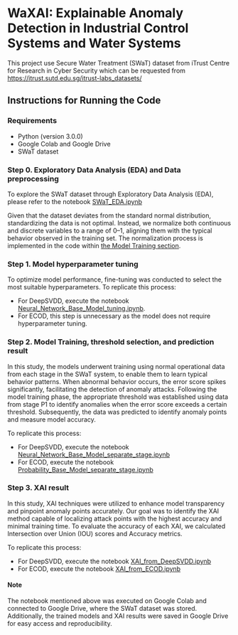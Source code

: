 # WaXAI: Explainable Anomaly Detection in Industrial Control Systems and Water Systems


This project use Secure Water Treatment (SWaT) dataset from iTrust Centre for Research in Cyber Security which can be requested from https://itrust.sutd.edu.sg/itrust-labs_datasets/

## Instructions for Running the Code

### Requirements

- Python (version 3.0.0)
- Google Colab and Google Drive
- SWaT dataset
  
### Step 0. Exploratory Data Analysis (EDA) and Data preprocessing
To explore the SWaT dataset through Exploratory Data Analysis (EDA), please refer to the notebook [SWaT_EDA.ipynb](https://github.com/Geebigib/Explainable-Anomaly-detection-In-ICS/blob/81034290a7729452c4232f76b8d0a5724f2e7763/SWaT_EDA.ipynb)

Given that the dataset deviates from the standard normal distribution, standardizing the data is not optimal. Instead, we normalize both continuous and discrete variables to a range of 0–1, aligning them with the typical behavior observed in the training set. The normalization process is implemented in the code within [the Model Training section](#step-2-model-training-threshold-selection-and-prediction-result).


### Step 1. Model hyperparameter tuning

To optimize model performance, fine-tuning was conducted to select the most suitable hyperparameters. To replicate this process:

- For DeepSVDD, execute the notebook [Neural_Network_Base_Model_tuning.ipynb](https://github.com/Geebigib/Explainable-Anomaly-detection-In-ICS/blob/275836ed883315e6ef59074bf4588d3d7026a913/Neural_Network_Base_Model_tuning.ipynb).
- For ECOD, this step is unnecessary as the model does not require hyperparameter tuning.


### Step 2. Model Training, threshold selection, and prediction result

In this study, the models underwent training using normal operational data from each stage in the SWaT system, to enable them to learn typical behavior patterns. When abnormal behavior occurs, the error score spikes significantly, facilitating the detection of anomaly attacks. Following the model training phase, the appropriate threshold was established using data from stage P1 to identify anomalies when the error score exceeds a certain threshold. Subsequently, the data was predicted to identify anomaly points and measure model accuracy. 

To replicate this process:
- For DeepSVDD, execute the notebook [Neural_Network_Base_Model_separate_stage.ipynb](https://github.com/Geebigib/Explainable-Anomaly-detection-In-ICS/blob/275836ed883315e6ef59074bf4588d3d7026a913/Neural_Network_Base_Model_separate_stage.ipynb)
- For ECOD, execute the notebook [Probability_Base_Model_separate_stage.ipynb](https://github.com/Geebigib/Explainable-Anomaly-detection-In-ICS/blob/275836ed883315e6ef59074bf4588d3d7026a913/Probability_Base_Model_separate_stage.ipynb)

### Step 3. XAI result

In this study, XAI techniques were utilized to enhance model transparency and pinpoint anomaly points accurately. Our goal was to identify the XAI method capable of localizing attack points with the highest accuracy and minimal training time. To evaluate the accuracy of each XAI, we calculated Intersection over Union (IOU) scores and Accuracy metrics.

To replicate this process:
- For DeepSVDD, execute the notebook [XAI_from_DeepSVDD.ipynb](https://github.com/Geebigib/Explainable-Anomaly-detection-In-ICS/blob/275836ed883315e6ef59074bf4588d3d7026a913/XAI_from_DeepSVDD.ipynb)
- For ECOD, execute the notebook [XAI_from_ECOD.ipynb](https://github.com/Geebigib/Explainable-Anomaly-detection-In-ICS/blob/275836ed883315e6ef59074bf4588d3d7026a913/XAI_from_ECOD.ipynb)


#### Note
The notebook mentioned above was executed on Google Colab and connected to Google Drive, where the SWaT dataset was stored. Additionally, the trained models and XAI results were saved in Google Drive for easy access and reproducibility.
